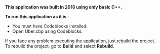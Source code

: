 **This application was built in 2016 using only basic C++.**

<b> To run this application as it is - </b>

- You must have Codeblocks installed.
- Open Uber.cbp using Codeblocks.

If you face any problem executing the application, just rebuild the project. To rebuild the project, go to <b>Build</b> and select <b>Rebuild</b>.
